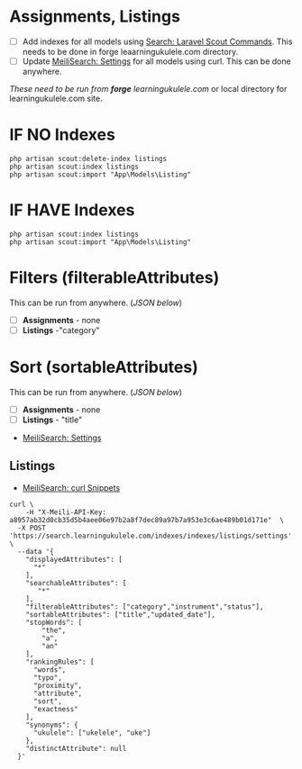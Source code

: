 # Assignments, Listings

- [ ] Add indexes for all models using [Search: Laravel Scout Commands](../../Dev/MeiliSearch/Search_%20Laravel%20Scout%20Commands.md). This needs to be done in forge leaarningukulele.com directory.
- [ ] Update [MeiliSearch: Settings](../../Dev/MeiliSearch/MeiliSearch_%20Settings.md) for all models using curl. This can be done anywhere.

*These need to be run from **forge** learningukulele.com* or local directory for learningukulele.com site.

# IF NO Indexes
```
php artisan scout:delete-index listings
php artisan scout:index listings
php artisan scout:import "App\Models\Listing"

```

# IF HAVE Indexes
```
php artisan scout:index listings
php artisan scout:import "App\Models\Listing"
```


# Filters (filterableAttributes)
This can be run from anywhere. (*JSON below*)

- [ ] **Assignments** - none
- [ ] **Listings** -"category"

# Sort (sortableAttributes)
This can be run from anywhere. (*JSON below*)

- [ ] **Assignments** - none
- [ ] **Listings** - "title"

- [MeiliSearch: Settings](../../Dev/MeiliSearch/MeiliSearch_%20Settings.md)



## Listings
- [MeiliSearch: curl Snippets](../../Dev/MeiliSearch/MeiliSearch_%20curl%20Command%20and%20Snippets.md)
```
curl \
	-H "X-Meili-API-Key: a8957ab32d0cb35d5b4aee06e97b2a8f7dec89a97b7a953e3c6ae489b01d171e"  \
  -X POST 'https://search.learningukulele.com/indexes/indexes/listings/settings' \
  --data '{
    "displayedAttributes": [
      "*"
    ],
    "searchableAttributes": [
       "*"
    ],
  	"filterableAttributes": ["category","instrument","status"],
  	"sortableAttributes": ["title","updated_date"],
    "stopWords": [
        "the",
        "a",
        "an"
    ],
    "rankingRules": [
      "words",
      "typo",
      "proximity",
      "attribute",
      "sort",
      "exactness"
    ],
    "synonyms": {
      "ukulele": ["ukelele", "uke"]
    },
    "distinctAttribute": null
  }'
  ```